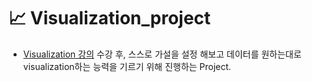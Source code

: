 # :chart_with_upwards_trend: Visualization_project
* [Visualization 강의](C:\workspace\TIL\ML\Data_Visualiztion) 수강 후, 스스로 가설을 설정 해보고 데이터를 원하는대로 visualization하는 능력을 기르기 위해 진행하는 Project.